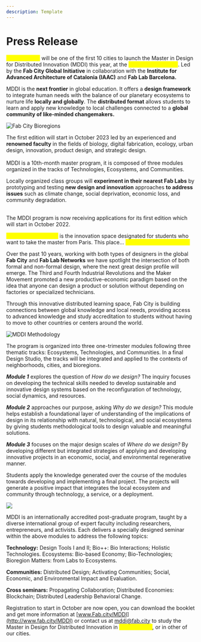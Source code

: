 ```yaml
---
description: Template
---
```


# Press Release

<mark style="color:yellow;">{Node Name}</mark> will be one of the first 10 cities to launch the Master in Design for Distributed Innovation (MDDI) this year, at the <mark style="color:yellow;">{LOCAL NODE LAB}</mark>. Led by the **Fab City Global Initiative** in collaboration with the **Institute for Advanced Architecture of Catalonia (IAAC)** and **Fab Lab Barcelona.**

MDDI is the **next frontier** in global education. It offers a **design framework** to integrate human needs with the balance of our planetary ecosystems to nurture life **locally and globally**. The **distributed format** allows students to learn and apply new knowledge to local challenges connected to a **global community of like-minded changemakers.**

![Fab City Bioregions](<../.gitbook/assets/Copy of FabCity\_Network-bioregions (1).png>)

The first edition will start in October 2023 led by an experienced and **renowned faculty** in the fields of biology, digital fabrication, ecology, urban design, innovation, product design, and strategic design. \
\
MDDI is a 10th-month master program, it is composed of three modules organized in the tracks of Technologies, Ecosystems, and Communities.

Locally organized class groups will **experiment in their nearest Fab Labs** by prototyping and testing **new design and innovation** approaches **to address issues** such as climate change, social deprivation, economic loss, and community degradation.

\
The MDDI program is now receiving applications for its first edition which will start in October  2022.

<mark style="color:yellow;">{LOCAL NODE INFO}</mark> is the innovation space designated for students who want to take the master from Paris. This place... <mark style="color:yellow;">{LAB CHARACTERISTICS}</mark>

Over the past 10 years, working with both types of designers in the global **Fab City** and **Fab Lab Networks** we have spotlight the intersection of both formal and non-formal design, where the next great design profile will emerge. The Third and Fourth Industrial Revolutions and the Maker Movement promoted a new productive-economic paradigm based on the idea that anyone can design a product or solution without depending on factories or specialized technicians.

Through this innovative distributed learning space, Fab City is building connections between global knowledge and local needs, providing access to advanced knowledge and study accreditation to students without having to move to other countries or centers around the world.

![MDDI Methodology](<../.gitbook/assets/Copy of mddi\_booklet\_official09.png>)

The program is organized into three one-trimester modules following three thematic tracks: Ecosystems, Technologies, and Communities. In a final Design Studio, the tracks will be integrated and applied to the contexts of neighborhoods, cities, and bioregions.

_**Module 1**_ explores the question of _How do we design?_ The inquiry focuses on developing the technical skills needed to develop sustainable and innovative design systems based on the reconfiguration of technology, social dynamics, and resources.

_**Module 2**_ approaches our purpose, asking _Why do we design?_ This module helps establish a foundational layer of understanding of the implications of design in its relationship with natural, technological, and social ecosystems by giving students methodological tools to design valuable and meaningful solutions.

_**Module 3**_ focuses on the major design scales of _Where do we design?_ By developing different but integrated strategies of applying and developing innovative projects in an economic, social, and environmental regenerative manner.

Students apply the knowledge generated over the course of the modules towards developing and implementing a final project. The projects will generate a positive impact that integrates the local ecosystem and community through technology, a service, or a deployment.

![](<../.gitbook/assets/Copy of mddi\_booklet\_official012.png>)

MDDI is an internationally accredited post-graduate program, taught by a diverse international group of expert faculty including researchers, entrepreneurs, and activists. Each delivers a specially designed seminar within the above modules to address the following topics:

**Technology:** Design Tools I and II; Bio++: Bio Interactions; Holistic Technologies. Ecosystems: Bio-based Economy; Bio-Technologies; Bioregion Matters: from Labs to Ecosystems.

**Communities:** Distributed Design; Activating Communities; Social, Economic, and Environmental Impact and Evaluation.

**Cross seminars:** Propagating Collaboration; Distributed Economies: Blockchain; Distributed Leadership Behavioral Change.

Registration to start in October are now open, you can download the booklet and get more information at [www.Fab.city/MDDI](http://www.fab.city/MDDI) or contact us at [mddi@fab.city](mailto:mddi@fab.city) to study the Master in Design for Distributed Innovation in <mark style="color:yellow;">(Node Name)</mark>, or in other of our cities.
